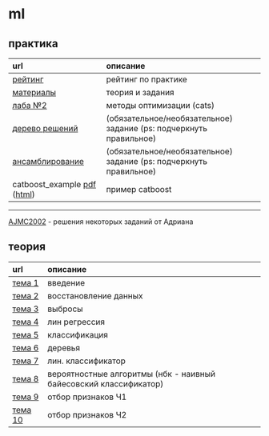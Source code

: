 # ml

## практика
| url                                      | описание |
| :--------------------------------------- | :----- |
| [рейтинг](https://docs.google.com/spreadsheets/d/1VuwyY2vNoF5s4ZfqesW0p-hrGJK0KMkbJReAUViE8Mk/edit?usp=sharing) | рейтинг по практике |
| [материалы](https://drive.google.com/drive/folders/1Y0eor-n90Md2vmjO6cm8mOThI_OeAZAA?usp=sharing) | теория и задания |
| [лаба №2](https://imcs.dvfu.ru/cats/problems?cid=6824541;sid=a5wVrxcizequAmcMcidkGaFZuCWYfd) | методы оптимизации (cats) |
| [дерево решений](decision_tree.ipynb) | (обязательное/необязательное) задание (ps: подчеркнуть правильное)|
| [ансамблирование](ensembling.ipynb) | (обязательное/необязательное) задание (ps: подчеркнуть правильное)|
| catboost_example [pdf](https://raw.githubusercontent.com/motattack/mcs_24/main/ml/catboost_example.pdf) ([html](https://raw.githubusercontent.com/motattack/mcs_24/main/ml/catboost_example.html)) | пример catboost |
---
[AJMC2002](https://github.com/AJMC2002/ML) - решения некоторых заданий от Адриана

## теория
| url                                      | описание |
| :--------------------------------------- | :----- |
| [тема 1](https://raw.githubusercontent.com/motattack/mcs_24/main/ml/1_vvedenit.pdf) | введение |
| [тема 2](https://raw.githubusercontent.com/motattack/mcs_24/main/ml/2_restore_data.pdf) | восстановление данных |
| [тема 3](https://raw.githubusercontent.com/motattack/mcs_24/main/ml/3_emissions.pdf) | выбросы |
| [тема 4](https://miro.com/app/board/uXjVKa9ElA4=/?share_link_id=328178066792) | лин регрессия |
| [тема 5](https://miro.com/app/board/uXjVKXohzCc=/?share_link_id=89463290852) | классификация |
| [тема 6](https://miro.com/app/board/uXjVKMft37s=/?share_link_id=960603101875) | деревья |
| [тема 7](https://miro.com/app/board/uXjVKMf6LUI=/?share_link_id=789575770723) | лин. классификатор |
| [тема 8](https://miro.com/app/board/uXjVKJLPwlU=/?share_link_id=147840051395) | вероятностные алгоритмы (нбк - наивный байесовский классификатор) |
| [тема 9](https://miro.com/app/board/uXjVKDB-Q9o=/?share_link_id=59343303007) | отбор признаков Ч1 |
| [тема 10](https://miro.com/app/board/uXjVK-UPp5A=/?share_link_id=681158703069) | отбор признаков Ч2 |
